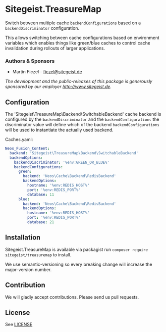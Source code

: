 # Sitegeist.TreasureMap

Switch between multiple cache `backendConfigurations` based on a `backendDiscriminator` configuration. 

This allows switching between cache configurations based on environment variables which enables things 
like green/blue caches to control cache invalidation during rollouts of larger applications.

### Authors & Sponsors

* Martin Ficzel - ficzel@sitegeist.de

*The development and the public-releases of this package is generously sponsored by our employer http://www.sitegeist.de.*

## Configuration

The 'Sitegeist\TreasureMap\Backend\SwitchableBackend' cache backend is configured by the `backendDiscriminator` and
the `backendConfigurations` the discriminator value will define which of the backend `backendConfigurations` will be
used to instantiate the actually used backend.

Caches.yaml:
```yaml
Neos_Fusion_Content: 
  backend: 'Sitegeist\TreasureMap\Backend\SwitchableBackend'
  backendOptions:
    backendDiscriminator: '%env:GREEN_OR_BLUE%'
    backendConfigurations:
      green:
        backend: 'Neos\Cache\Backend\RedisBackend'
        backendOptions:
          hostname: '%env:REDIS_HOST%'
          port: '%env:REDIS_PORT%'
          database: 11
      blue:
        backend: 'Neos\Cache\Backend\RedisBackend'
        backendOptions:
          hostname: '%env:REDIS_HOST%'
          port: '%env:REDIS_PORT%'
          database: 21 
```

## Installation

Sitegeist.TreasureMap is available via packagist run `composer require sitegeist/treasuremap` to install.

We use semantic-versioning so every breaking change will increase the major-version number.

## Contribution

We will gladly accept contributions. Please send us pull requests.

## License

See [LICENSE](LICENSE)
